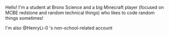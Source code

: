 Hello! I'm a student at Bronx Science and a big Minecraft player (focused on MCBE redstone and random technical things) who likes to code random things sometimes!

I'm also @HenryLi-0 's non-school-related account